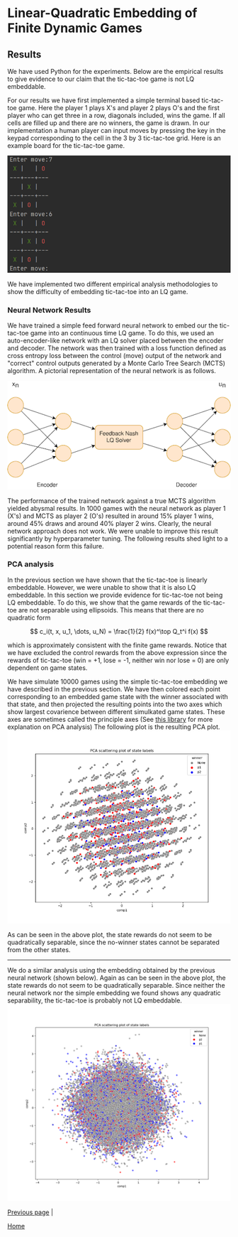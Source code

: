# Linear-Quadratic Embedding of Finite Dynamic Games #
## Results ##

<link rel="stylesheet" href="https://cdn.jsdelivr.net/npm/katex@0.10.2/dist/katex.min.css" integrity="sha384-yFRtMMDnQtDRO8rLpMIKrtPCD5jdktao2TV19YiZYWMDkUR5GQZR/NOVTdquEx1j" crossorigin="anonymous">
<script defer src="https://cdn.jsdelivr.net/npm/katex@0.10.2/dist/katex.min.js" integrity="sha384-9Nhn55MVVN0/4OFx7EE5kpFBPsEMZxKTCnA+4fqDmg12eCTqGi6+BB2LjY8brQxJ" crossorigin="anonymous"></script>
<script defer src="https://cdn.jsdelivr.net/npm/katex@0.10.2/dist/contrib/auto-render.min.js" integrity="sha384-kWPLUVMOks5AQFrykwIup5lo0m3iMkkHrD0uJ4H5cjeGihAutqP0yW0J6dpFiVkI" crossorigin="anonymous" onload="renderMathInElement(document.body);"></script>


We have used Python for the experiments. Below are the empirical results to give evidence to our claim that the tic-tac-toe game is not LQ embeddable.

For our results we have first implemented a simple terminal based tic-tac-toe game. Here the player 1 plays X's and player 2 plays O's and the first player who can get three in a row, diagonals included, wins the game. If all cells are filled up and there are no winners, the game is drawn. In our implementation a human player can input moves by pressing the key in the keypad corresponding to the cell in the 3 by 3 tic-tac-toe grid. Here is an example board for the tic-tac-toe game.

![PCA plot of the semi-one-hot embedding](assets/images/CodeOutput.png)

We have implemented two different empirical analysis methodologies to show the difficulty of embedding tic-tac-toe into an LQ game.

### Neural Network Results ###
We have trained a simple feed forward neural network to embed our the tic-tac-toe game into an continuous time LQ game. To do this, we used an auto-encoder-like network with an LQ solver placed between the encoder and decoder. The network was then trained with a loss function defined as cross entropy loss between the control (move) output of the network and "correct" control outputs generated by a Monte Carlo Tree Search (MCTS) algorithm. A pictorial representation of the neural network is as follows.

![PCA plot of the semi-one-hot embedding](assets/images/Architecture.png)

The performance of the trained network against a true MCTS algorithm yielded abysmal results. In 1000 games with the neural network as player 1 (X's) and MCTS as player 2 (O's) resulted in around 15% player 1 wins, around 45% draws and around 40% player 2 wins. Clearly, the neural network approach does not work. We were unable to improve this result significantly by hyperparameter tuning. The following results shed light to a potential reason form this failure.

### PCA analysis ###
In the previous section we have shown that the tic-tac-toe is linearly embeddable. However, we were unable to show that it is also LQ embeddable. In this section we provide evidence for tic-tac-toe not being LQ embeddable. To do this, we show that the game rewards of the tic-tac-toe are not separable using ellipsoids. This means that there are no quadratic form

$$
c_i(t, x, u_1, \dots, u_N) = \frac{1}{2} f(x)^\top Q_t^i f(x)
$$

which is approximately consistent with the finite game rewards. Notice that we have excluded the control rewards from the above expression since the rewards of tic-tac-toe (win = +1, lose = -1, neither win nor lose = 0) are only dependent on game states.

We have simulate 10000 games using the simple tic-tac-toe embedding we have described in the previous section. We have then colored each point corresponding to an embedded game state with the winner associated with that state, and then projected the resulting points into the two axes which show largest covarience between different simulkated game states. These axes are sometimes called the principle axes (See [this library](https://scikit-learn.org/stable/modules/generated/sklearn.decomposition.PCA.html) for more explanation on PCA analysis) The following plot is the resulting PCA plot.
![PCA plot of the semi-one-hot embedding](assets/images/PCA2.png)

As can be seen in the above plot, the state rewards do not seem to be quadratically separable, since the no-winner states cannot be separated from the other states.

---
We do a similar analysis using the embedding obtained by the previous neural network (shown below). Again as can be seen in the above plot, the state rewards do not seem to be quadratically separable. Since neither the neural network nor the simple embedding we found shows any quadratic separability, the tic-tac-toe is probably not LQ embeddable.
![PCA plot of the semi-one-hot embedding](assets/images/PCA2_NN.png)

[Previous page](chapter1.md) |

[Home](README.md)
